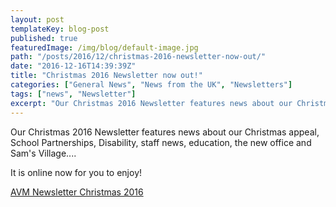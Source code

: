 ```yaml
---
layout: post
templateKey: blog-post
published: true
featuredImage: /img/blog/default-image.jpg
path: "/posts/2016/12/christmas-2016-newsletter-now-out/"
date: "2016-12-16T14:39:39Z"
title: "Christmas 2016 Newsletter now out!"
categories: ["General News", "News from the UK", "Newsletters"]
tags: ["news", "Newsletter"]
excerpt: "Our Christmas 2016 Newsletter features news about our Christmas appeal, School Partnerships, Disabi..."
---
```


Our Christmas 2016 Newsletter features news about our Christmas appeal, School Partnerships, Disability, staff news, education, the new office and Sam's Village....

It is online now for you to enjoy!

[AVM Newsletter Christmas 2016](https://f000.backblazeb2.com/file/avm-wp-uploads/2016/12/AVM-Newsletter-December-Final.pdf)